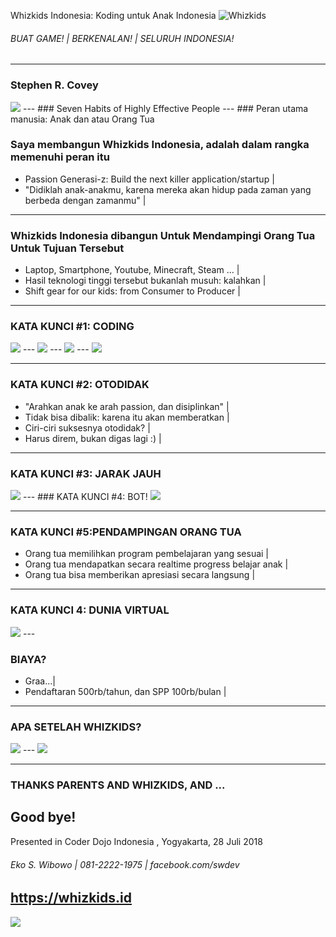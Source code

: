 Whizkids Indonesia: Koding untuk Anak Indonesia
<img src="https://whizkids.id/static/img/logo.gif" alt="Whizkids"/>
###### BUAT GAME! | BERKENALAN! | SELURUH INDONESIA!
---
### Stephen R. Covey

<img src="https://raw.githubusercontent.com/CoderDojoIndonesia/kerjadarirumahgajidariluarnegeri/07-python-or-id--pyqt-self-branding-remote-work/covey.png"/>
---
### Seven Habits of Highly Effective People
---
### Peran utama manusia: Anak dan atau Orang Tua


### Saya membangun Whizkids Indonesia, adalah dalam rangka memenuhi peran itu
- Passion Generasi-z: Build the next killer application/startup |
- "Didiklah anak-anakmu, karena mereka akan hidup pada zaman yang berbeda dengan zamanmu" |

---
### Whizkids Indonesia dibangun Untuk Mendampingi Orang Tua Untuk Tujuan Tersebut
- Laptop, Smartphone, Youtube, Minecraft, Steam ... |
- Hasil teknologi tinggi tersebut bukanlah musuh: kalahkan |
- Shift gear for our kids: from Consumer to Producer |
---

### KATA KUNCI #1: CODING
<img src="https://raw.githubusercontent.com/WhizkidsIndonesia/Presentation/master/coding1.png" />
---
<img src="https://raw.githubusercontent.com/WhizkidsIndonesia/Presentation/master/coding2.png" />
---
<img src="https://raw.githubusercontent.com/WhizkidsIndonesia/Presentation/master/coding3.png" />
---
<img src="https://raw.githubusercontent.com/WhizkidsIndonesia/Presentation/master/coding4.png" />

---
### KATA KUNCI #2: OTODIDAK
- "Arahkan anak ke arah passion, dan disiplinkan" |
- Tidak bisa dibalik: karena itu akan memberatkan |
- Ciri-ciri suksesnya otodidak? |
- Harus direm, bukan digas lagi :) |

---
### KATA KUNCI #3: JARAK JAUH
<img src="https://raw.githubusercontent.com/WhizkidsIndonesia/Presentation/master/whizkidsid.png" />
---
### KATA KUNCI #4: BOT!
<img src="https://raw.githubusercontent.com/WhizkidsIndonesia/Presentation/master/allo.png" />

---
### KATA KUNCI #5:PENDAMPINGAN ORANG TUA
- Orang tua memilihkan program pembelajaran yang sesuai |
- Orang tua mendapatkan secara realtime progress belajar anak |
- Orang tua bisa memberikan apresiasi secara langsung |
---
### KATA KUNCI 4: DUNIA VIRTUAL
<img src="https://raw.githubusercontent.com/WhizkidsIndonesia/Presentation/master/world.png" />
---

### BIAYA?
- Graa...|
- Pendaftaran 500rb/tahun, dan SPP 100rb/bulan |

---
### APA SETELAH WHIZKIDS?
<img src="https://raw.githubusercontent.com/WhizkidsIndonesia/Presentation/master/py.png" />
---
<img src="https://raw.githubusercontent.com/WhizkidsIndonesia/Presentation/master/tiobe.png" />

---
### THANKS PARENTS AND WHIZKIDS, AND ...
Good bye!
---
Presented in Coder Dojo Indonesia , Yogyakarta, 28 Juli 2018

###### Eko S. Wibowo | 081-2222-1975 | facebook.com/swdev
https://whizkids.id
---
<img src="https://raw.githubusercontent.com/CoderDojoIndonesia/kerjadarirumahgajidariluarnegeri/07-python-or-id--pyqt-self-branding-remote-work/marvel.png"/>